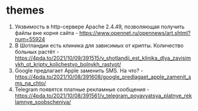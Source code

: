 # themes
1. Уязвимость в http-сервере Apache 2.4.49, позволяющая получить файлы вне корня сайта - https://www.opennet.ru/opennews/art.shtml?num=55924
2. В Шотландии есть клиника для зависимых от крипты. Количество больных растёт - https://4pda.to/2021/10/09/391515/v_shotlandii_est_klinika_dlya_zavisimykh_ot_kripty_kolichestvo_bolnykh_rastyot/
3. Google предлагает Apple заменить SMS. На что? - https://4pda.to/2021/10/08/391608/google_predlagaet_apple_zamenit_sms_na_chto/
4. Telegram появятся платные рекламные сообщения - https://4pda.to/2021/10/08/391561/v_telegram_poyavyatsya_platnye_reklamnye_soobscheniya/

